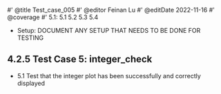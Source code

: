 #' @title Test_case_005
#' @editor Feinan Lu
#' @editDate 2022-11-16
#' @coverage
#' 5.1: 5.1 5.2 5.3 5.4

+ Setup: DOCUMENT ANY SETUP THAT NEEDS TO BE DONE FOR TESTING

## 4.2.5 Test Case 5: integer_check
+ 5.1 Test that the integer plot has been successfully and correctly displayed  

